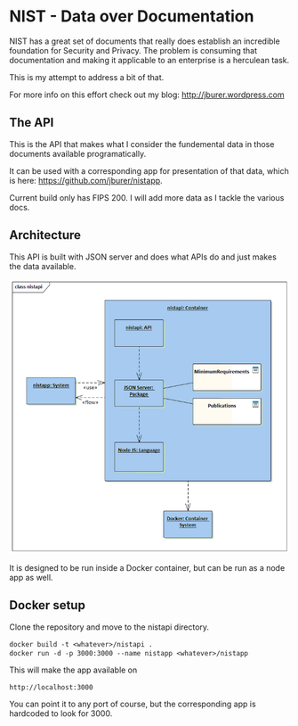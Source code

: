 # NIST - Data over Documentation

NIST has a great set of documents that really does establish an incredible foundation
for Security and Privacy. The problem is consuming that documentation and making it
applicable to an enterprise is a herculean task.

This is my attempt to address a bit of that.

For more info on this effort check out my blog: <a href="http://jburer.wordpress.com" target="_blank">http://jburer.wordpress.com</a>

## The API

This is the API that makes what I consider the fundemental data in those documents available programatically.

It can be used with a corresponding app for presentation of that data, which is here:
<a href="https://github.com/jburer/nistapp" target="_blank">https://github.com/jburer/nistapp</a>.

Current build only has FIPS 200. I will add more data as I tackle the various docs.

## Architecture

This API is built with JSON server and does what APIs do and just makes the data available.

<img src="./images/nistapi.gif" alt="nistapi">

It is designed to be run inside a Docker container, but can be run as a node app as well.

## Docker setup

Clone the repository and move to the nistapi directory.

```
docker build -t <whatever>/nistapi .
docker run -d -p 3000:3000 --name nistapp <whatever>/nistapp
```

This will make the app available on

```
http://localhost:3000
```

You can point it to any port of course, but the corresponding app is hardcoded to look for 3000.
